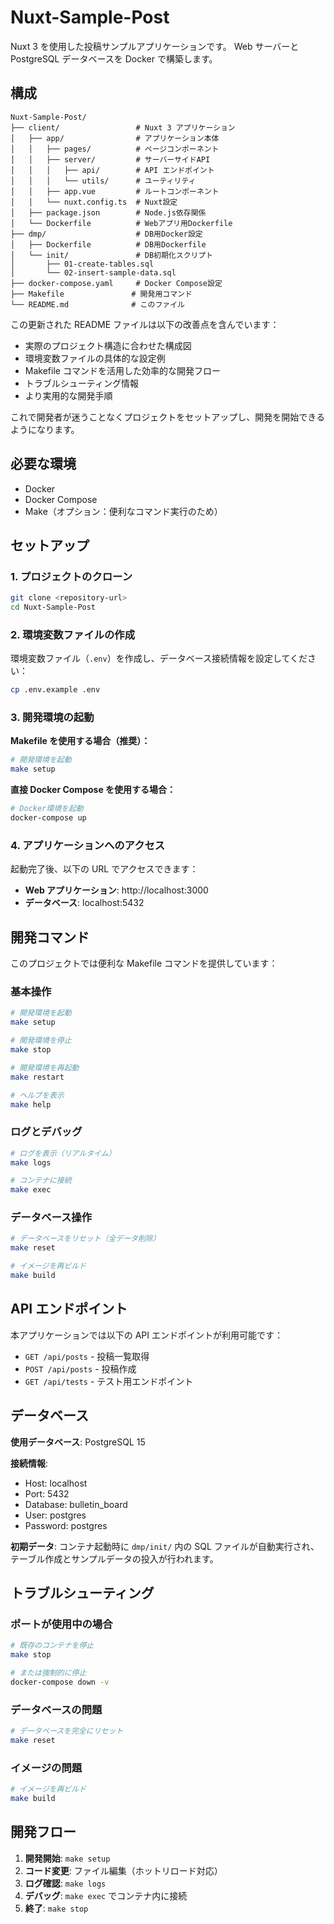 # Nuxt-Sample-Post

Nuxt 3 を使用した投稿サンプルアプリケーションです。
Web サーバーと PostgreSQL データベースを Docker で構築します。

## 構成

```
Nuxt-Sample-Post/
├── client/                 # Nuxt 3 アプリケーション
│   ├── app/                # アプリケーション本体
│   │   ├── pages/          # ページコンポーネント
│   │   ├── server/         # サーバーサイドAPI
│   │   │   ├── api/        # API エンドポイント
│   │   │   └── utils/      # ユーティリティ
│   │   ├── app.vue         # ルートコンポーネント
│   │   └── nuxt.config.ts  # Nuxt設定
│   ├── package.json        # Node.js依存関係
│   └── Dockerfile          # Webアプリ用Dockerfile
├── dmp/                    # DB用Docker設定
│   ├── Dockerfile          # DB用Dockerfile
│   └── init/               # DB初期化スクリプト
│       ├── 01-create-tables.sql
│       └── 02-insert-sample-data.sql
├── docker-compose.yaml     # Docker Compose設定
├── Makefile               # 開発用コマンド
└── README.md              # このファイル
```

この更新された README ファイルは以下の改善点を含んでいます：

- 実際のプロジェクト構造に合わせた構成図
- 環境変数ファイルの具体的な設定例
- Makefile コマンドを活用した効率的な開発フロー
- トラブルシューティング情報
- より実用的な開発手順

これで開発者が迷うことなくプロジェクトをセットアップし、開発を開始できるようになります。

## 必要な環境

- Docker
- Docker Compose
- Make（オプション：便利なコマンド実行のため）

## セットアップ

### 1. プロジェクトのクローン

```bash
git clone <repository-url>
cd Nuxt-Sample-Post
```

### 2. 環境変数ファイルの作成

環境変数ファイル（`.env`）を作成し、データベース接続情報を設定してください：

```bash
cp .env.example .env
```

### 3. 開発環境の起動

**Makefile を使用する場合（推奨）：**

```bash
# 開発環境を起動
make setup
```

**直接 Docker Compose を使用する場合：**

```bash
# Docker環境を起動
docker-compose up
```

### 4. アプリケーションへのアクセス

起動完了後、以下の URL でアクセスできます：

- **Web アプリケーション**: http://localhost:3000
- **データベース**: localhost:5432

## 開発コマンド

このプロジェクトでは便利な Makefile コマンドを提供しています：

### 基本操作

```bash
# 開発環境を起動
make setup

# 開発環境を停止
make stop

# 開発環境を再起動
make restart

# ヘルプを表示
make help
```

### ログとデバッグ

```bash
# ログを表示（リアルタイム）
make logs

# コンテナに接続
make exec
```

### データベース操作

```bash
# データベースをリセット（全データ削除）
make reset

# イメージを再ビルド
make build
```

## API エンドポイント

本アプリケーションでは以下の API エンドポイントが利用可能です：

- `GET /api/posts` - 投稿一覧取得
- `POST /api/posts` - 投稿作成
- `GET /api/tests` - テスト用エンドポイント

## データベース

**使用データベース**: PostgreSQL 15

**接続情報**:

- Host: localhost
- Port: 5432
- Database: bulletin_board
- User: postgres
- Password: postgres

**初期データ**:
コンテナ起動時に `dmp/init/` 内の SQL ファイルが自動実行され、テーブル作成とサンプルデータの投入が行われます。

## トラブルシューティング

### ポートが使用中の場合

```bash
# 既存のコンテナを停止
make stop

# または強制的に停止
docker-compose down -v
```

### データベースの問題

```bash
# データベースを完全にリセット
make reset
```

### イメージの問題

```bash
# イメージを再ビルド
make build
```

## 開発フロー

1. **開発開始**: `make setup`
2. **コード変更**: ファイル編集（ホットリロード対応）
3. **ログ確認**: `make logs`
4. **デバッグ**: `make exec` でコンテナ内に接続
5. **終了**: `make stop`
